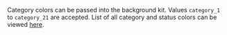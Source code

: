 Category colors can be passed into the background kit. Values `category_1` to `category_21` are accepted. List of all category and status colors can be viewed <a href="https://playbook.powerapp.cloud/visual_guidelines" target="_blank">here</a>.
